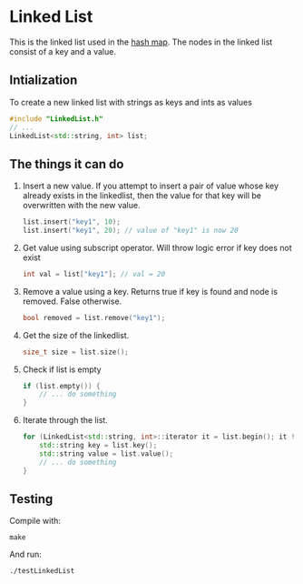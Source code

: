 # Linked List
This is the linked list used in the [hash map](../). The nodes in the linked list consist of a key and a value.

## Intialization
To create a new linked list with strings as keys and ints as values

```c++
#include "LinkedList.h"
// ...
LinkedList<std::string, int> list;
```
## The things it can do

1. Insert a new value. If you attempt to insert a pair of value whose key already exists in the linkedlist, then the value for that key will be overwritten with the new value.
	
	```c++
	list.insert("key1", 10);
	list.insert("key1", 20); // value of "key1" is now 20
	```

2. Get value using subscript operator. Will throw logic error if key does not exist
	
	```c++
	int val = list["key1"]; // val = 20
	```

3. Remove a value using a key. Returns true if key is found and node is removed. False otherwise.

	```c++
	bool removed = list.remove("key1");
	```

4. Get the size of the linkedlist.
	
	```c++
	size_t size = list.size();
	```

5. Check if list is empty

	```c++
	if (list.empty()) {
		// ... do something
	}
	```

6. Iterate through the list.

	```c++
	for (LinkedList<std::string, int>::iterator it = list.begin(); it != list.end(); ++it) {
		std::string key = list.key();
		std::string value = list.value();
		// ... do something
	}
	```
	
## Testing
Compile with:

```
make
```

And run:
```
./testLinkedList
```
